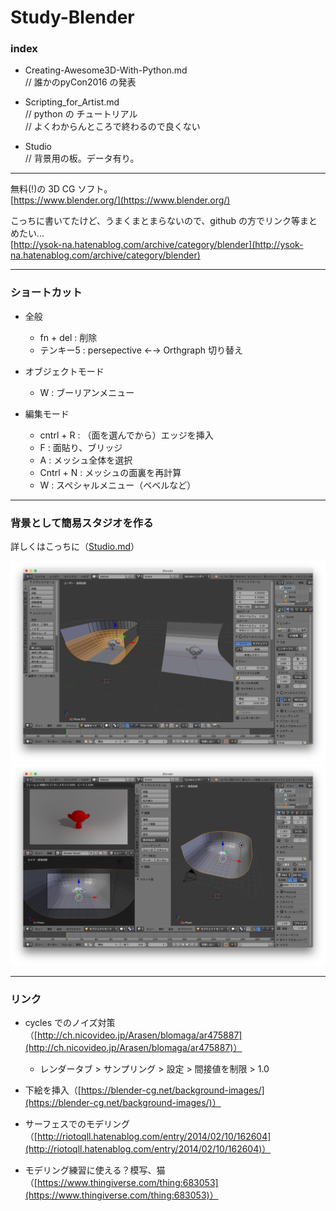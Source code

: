 # Study-Blender  



### index  

- Creating-Awesome3D-With-Python.md  
  // 誰かのpyCon2016 の発表  

- Scripting_for_Artist.md  
  // python の チュートリアル  
  // よくわからんところで終わるので良くない  

- Studio  
  // 背景用の板。データ有り。  


---  

無料(!)の 3D CG ソフト。  
[https://www.blender.org/](https://www.blender.org/)  


こっちに書いてたけど、うまくまとまらないので、github の方でリンク等まとめたい...  
[http://ysok-na.hatenablog.com/archive/category/blender](http://ysok-na.hatenablog.com/archive/category/blender)  


---  

### ショートカット  

- 全般  
  - fn + del : 削除  
  - テンキー5 : persepective ←→ Orthgraph 切り替え

- オブジェクトモード  
  - W : ブーリアンメニュー  

- 編集モード
  - cntrl + R : （面を選んでから）エッジを挿入  
  - F : 面貼り、ブリッジ  
  - A : メッシュ全体を選択  
  - Cntrl + N : メッシュの面裏を再計算   
  - W : スペシャルメニュー（ベベルなど）  


---  

### 背景として簡易スタジオを作る  

詳しくはこっちに（[Studio.md](https://github.com/naysok/Study-Blender/blob/master/Studio/Studio.md)）  

![photo](Studio/photo/Studio-02.png)  
![photo](Studio/photo/Studio-01.png)  

---  

### リンク  

- cycles でのノイズ対策（[http://ch.nicovideo.jp/Arasen/blomaga/ar475887](http://ch.nicovideo.jp/Arasen/blomaga/ar475887)）  
  - レンダータブ > サンプリング > 設定 > 間接値を制限 > 1.0  

- 下絵を挿入（[https://blender-cg.net/background-images/](https://blender-cg.net/background-images/)）  

- サーフェスでのモデリング（[http://riotoqll.hatenablog.com/entry/2014/02/10/162604](http://riotoqll.hatenablog.com/entry/2014/02/10/162604)）  

- モデリング練習に使える？模写、猫（[https://www.thingiverse.com/thing:683053](https://www.thingiverse.com/thing:683053)）  